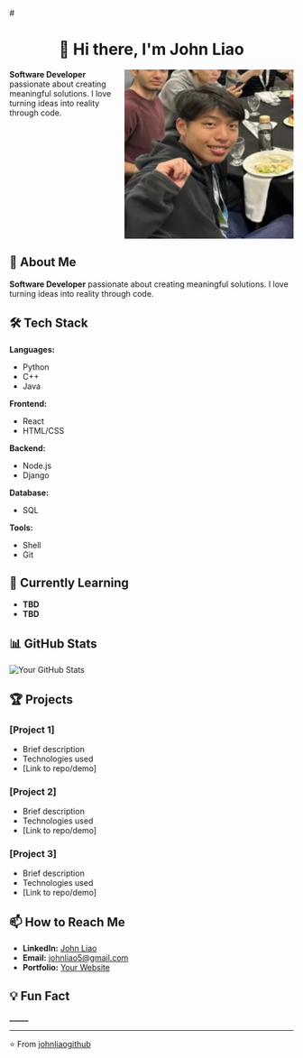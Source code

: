 #<div align="center">

# 👋 Hi there, I'm John Liao

</div>

<div>
  <div align="left">
    <img align="right" width="300" height="300" src="https://github.com/johnliaogithub/JohnLiaoGithub/blob/main/photos/me.png" alt="Profile Image">
    <p>
      <strong>Software Developer</strong> passionate about creating meaningful solutions. I love turning ideas into reality through code.
    </p>
    <br clear="right">
  </div>
</div>


## 🚀 About Me
**Software Developer** passionate about creating meaningful solutions. I love turning ideas into reality through code.

## 🛠️ Tech Stack
**Languages:**
- Python
- C++
- Java

**Frontend:**
- React
- HTML/CSS

**Backend:**
- Node.js
- Django

**Database:**
- SQL

**Tools:**
- Shell
- Git

## 🌱 Currently Learning
- **TBD**
- **TBD**

## 📊 GitHub Stats
![Your GitHub Stats](https://github-readme-stats.vercel.app/api?username=johnliaogithub&show_icons=true&theme=radical)

## 🏆 Projects
### [Project 1]
- Brief description
- Technologies used
- [Link to repo/demo]

### [Project 2]
- Brief description
- Technologies used
- [Link to repo/demo]

### [Project 3]
- Brief description
- Technologies used
- [Link to repo/demo]

## 📫 How to Reach Me
- **LinkedIn:** [John Liao](https://www.linkedin.com/in/john-liao-1b8452317/)
- **Email:** johnliao5@gmail.com
- **Portfolio:** [Your Website](YOUR_WEBSITE_URL)

## 💡 Fun Fact
**_____**

---
⭐️ From [johnliaogithub](https://github.com/johnliaogithub/)
